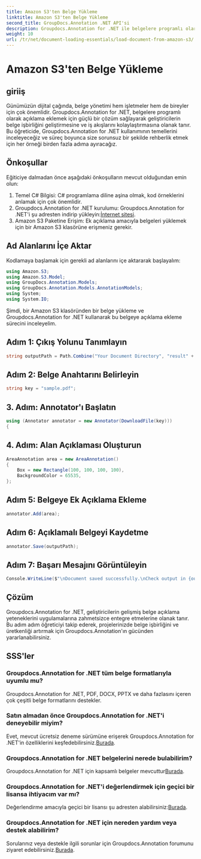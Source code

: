 ```yaml
---
title: Amazon S3'ten Belge Yükleme
linktitle: Amazon S3'ten Belge Yükleme
second_title: GroupDocs.Annotation .NET API'si
description: Groupdocs.Annotation for .NET ile belgelere programlı olarak nasıl açıklama ekleyeceğinizi öğrenin. Kusursuz entegrasyon için adım adım eğitim.
weight: 10
url: /tr/net/document-loading-essentials/load-document-from-amazon-s3/
---
```


# Amazon S3'ten Belge Yükleme

## giriiş
Günümüzün dijital çağında, belge yönetimi hem işletmeler hem de bireyler için çok önemlidir. Groupdocs.Annotation for .NET, belgelere programlı olarak açıklama eklemek için güçlü bir çözüm sağlayarak geliştiricilerin belge işbirliğini geliştirmesine ve iş akışlarını kolaylaştırmasına olanak tanır. Bu öğreticide, Groupdocs.Annotation for .NET kullanımının temellerini inceleyeceğiz ve süreç boyunca size sorunsuz bir şekilde rehberlik etmek için her örneği birden fazla adıma ayıracağız.
## Önkoşullar
Eğiticiye dalmadan önce aşağıdaki önkoşulların mevcut olduğundan emin olun:
1. Temel C# Bilgisi: C# programlama diline aşina olmak, kod örneklerini anlamak için çok önemlidir.
2.  Groupdocs.Annotation for .NET kurulumu: Groupdocs.Annotation for .NET'i şu adresten indirip yükleyin:[İnternet sitesi](https://releases.groupdocs.com/annotation/net/).
3. Amazon S3 Paketine Erişim: Ek açıklama amacıyla belgeleri yüklemek için bir Amazon S3 klasörüne erişmeniz gerekir.

## Ad Alanlarını İçe Aktar
Kodlamaya başlamak için gerekli ad alanlarını içe aktararak başlayalım:

```csharp
using Amazon.S3;
using Amazon.S3.Model;
using GroupDocs.Annotation.Models;
using GroupDocs.Annotation.Models.AnnotationModels;
using System;
using System.IO;
```


Şimdi, bir Amazon S3 klasöründen bir belge yükleme ve Groupdocs.Annotation for .NET kullanarak bu belgeye açıklama ekleme sürecini inceleyelim.
## Adım 1: Çıkış Yolunu Tanımlayın
```csharp
string outputPath = Path.Combine("Your Document Directory", "result" + Path.GetExtension("input.pdf"));
```
## Adım 2: Belge Anahtarını Belirleyin
```csharp
string key = "sample.pdf";
```
## 3. Adım: Annotator'ı Başlatın
```csharp
using (Annotator annotator = new Annotator(DownloadFile(key)))
{
```
## 4. Adım: Alan Açıklaması Oluşturun
```csharp
AreaAnnotation area = new AreaAnnotation()
{
    Box = new Rectangle(100, 100, 100, 100),
    BackgroundColor = 65535,
};
```
## Adım 5: Belgeye Ek Açıklama Ekleme
```csharp
annotator.Add(area);
```
## Adım 6: Açıklamalı Belgeyi Kaydetme
```csharp
annotator.Save(outputPath);
```
## Adım 7: Başarı Mesajını Görüntüleyin
```csharp
Console.WriteLine($"\nDocument saved successfully.\nCheck output in {outputPath}.");
```

## Çözüm
Groupdocs.Annotation for .NET, geliştiricilerin gelişmiş belge açıklama yeteneklerini uygulamalarına zahmetsizce entegre etmelerine olanak tanır. Bu adım adım öğreticiyi takip ederek, projelerinizde belge işbirliğini ve üretkenliği artırmak için Groupdocs.Annotation'ın gücünden yararlanabilirsiniz.
## SSS'ler
### Groupdocs.Annotation for .NET tüm belge formatlarıyla uyumlu mu?
Groupdocs.Annotation for .NET, PDF, DOCX, PPTX ve daha fazlasını içeren çok çeşitli belge formatlarını destekler.
### Satın almadan önce Groupdocs.Annotation for .NET'i deneyebilir miyim?
 Evet, mevcut ücretsiz deneme sürümüne erişerek Groupdocs.Annotation for .NET'in özelliklerini keşfedebilirsiniz.[Burada](https://releases.groupdocs.com/).
### Groupdocs.Annotation for .NET belgelerini nerede bulabilirim?
Groupdocs.Annotation for .NET için kapsamlı belgeler mevcuttur[Burada](https://tutorials.groupdocs.com/annotation/net/).
### Groupdocs.Annotation for .NET'i değerlendirmek için geçici bir lisansa ihtiyacım var mı?
 Değerlendirme amacıyla geçici bir lisansı şu adresten alabilirsiniz:[Burada](https://purchase.groupdocs.com/temporary-license/).
### Groupdocs.Annotation for .NET için nereden yardım veya destek alabilirim?
 Sorularınız veya destekle ilgili sorunlar için Groupdocs.Annotation forumunu ziyaret edebilirsiniz.[Burada](https://forum.groupdocs.com/c/annotation/10).